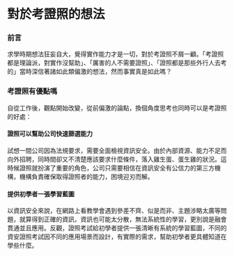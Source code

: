 # 對於考證照的想法

### 前言
求學時期想法狂妄自大，覺得實作能力才是一切，對於考證照不屑一顧。「考證照都是理論派，對實作沒幫助」、「厲害的人不需要證照」、「證照都是那些外行人去考的」當時深信著諸如此類偏激的想法，然而事實真是如此嗎？

### 考證照有優點嗎
自從工作後，觀點開始改變，從前偏激的論點，換個角度思考也同時可以是考證照的好處：

#### 證照可以幫助公司快速篩選能力
試想一間公司因為法規要求，需要全面檢視資訊安全。由於內部資源、能力不足而向外招聘，同時間卻又不清楚應該要求什麼條件，落入雞生蛋、蛋生雞的狀況。這時候證照就扮演了重要的角色，公司只需要相信在資訊安全有公信力的第三方機構，機構負責確保取得證照者的能力，困境迎刃而解。

#### 提供初學者一張學習藍圖
以資訊安全來說，在網路上看教學會遇到參差不齊、似是而非、主題涉略太廣等問題，就算得到正確的資訊，資訊也可能太分散，無法系統性的學習，更別說是融會貫通並且應用。反觀，證照考試給初學者提供一張清晰有系統的學習藍圖，不同的資安證照考試因不同的應用場景而設計，有實際的需求，幫助初學者更具體知道在學些什麼。

